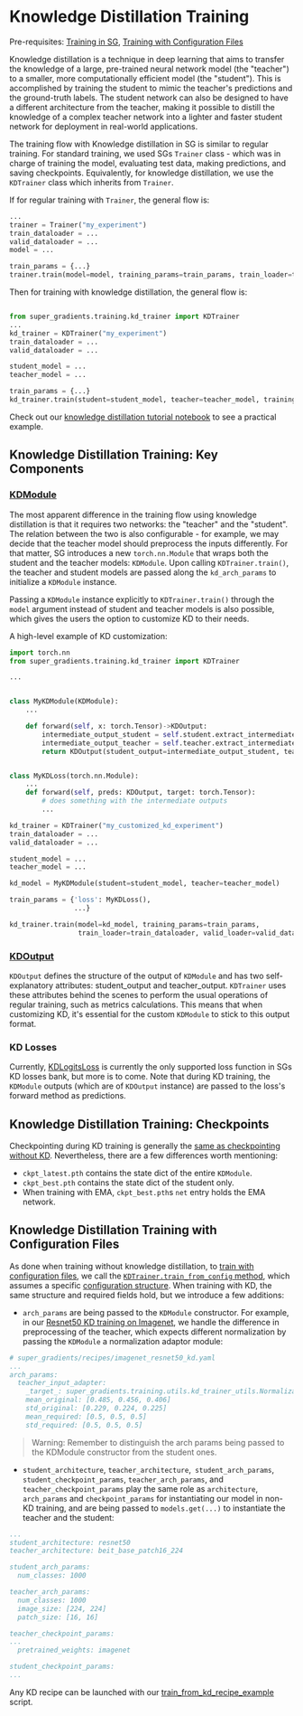 # Knowledge Distillation Training

Pre-requisites: [Training in SG](https://github.com/Deci-AI/super-gradients/blob/master/documentation/assets/Example_Classification.md), [Training with Configuration Files]()

Knowledge distillation is a technique in deep learning that aims to transfer the knowledge of a large, pre-trained neural network model (the "teacher") to a smaller, more computationally efficient model (the "student"). This is accomplished by training the student to mimic the teacher's predictions and the ground-truth labels. The student network can also be designed to have a different architecture from the teacher, making it possible to distill the knowledge of a complex teacher network into a lighter and faster student network for deployment in real-world applications.


The training flow with Knowledge distillation in SG is similar to regular training. For standard training, we used SGs `Trainer` class - which was in charge of training the model, evaluating test data, making predictions, and saving checkpoints.
Equivalently, for knowledge distillation, we use the `KDTrainer` class which inherits from `Trainer`.

If for regular training with `Trainer`, the general flow is:

```python
...
trainer = Trainer("my_experiment")
train_dataloader = ...
valid_dataloader = ...
model = ...

train_params = {...}
trainer.train(model=model, training_params=train_params, train_loader=train_dataloader, valid_loader=valid_dataloader)
```


Then for training with knowledge distillation, the general flow is:
```python

from super_gradients.training.kd_trainer import KDTrainer
...
kd_trainer = KDTrainer("my_experiment")
train_dataloader = ...
valid_dataloader = ...

student_model = ...
teacher_model = ...

train_params = {...}
kd_trainer.train(student=student_model, teacher=teacher_model, training_params=train_params, train_loader=train_dataloader, valid_loader=valid_dataloader)
```

Check out our [knowledge distillation tutorial notebook](https://bit.ly/3BLA5oR) to see a practical example.


## Knowledge Distillation Training: Key Components


### [KDModule](https://github.com/Deci-AI/super-gradients/blob/master/src/super_gradients/training/models/kd_modules/kd_module.py)

The most apparent difference in the training flow using knowledge distillation is that it requires two networks: the "teacher" and the "student".
The relation between the two is also configurable - for example, we may decide that the teacher model should preprocess the inputs differently.
For that matter, SG introduces a new `torch.nn.Module` that wraps both the student and the teacher models: `KDModule`.
Upon calling `KDTrainer.train()`, the teacher and student models are passed along the `kd_arch_params` to initialize a `KDModule` instance.

Passing a `KDModule` instance explicitly to `KDTrainer.train()` through the `model` argument instead of student and teacher models is also possible, which gives the users the option to customize KD to their needs.

A high-level example of KD customization:

```python
import torch.nn
from super_gradients.training.kd_trainer import KDTrainer

...


class MyKDModule(KDModule):
    ...

    def forward(self, x: torch.Tensor)->KDOutput:
        intermediate_output_student = self.student.extract_intermediate_output(x, layer_ids=[1, 3, -1])
        intermediate_output_teacher = self.teacher.extract_intermediate(x, layer_ids=[1, 3, -1])
        return KDOutput(student_output=intermediate_output_student, teacher_output=intermediate_output_teacher)


class MyKDLoss(torch.nn.Module):
    ...
    def forward(self, preds: KDOutput, target: torch.Tensor):
        # does something with the intermediate outputs
        ...

kd_trainer = KDTrainer("my_customized_kd_experiment")
train_dataloader = ...
valid_dataloader = ...

student_model = ...
teacher_model = ...

kd_model = MyKDModule(student=student_model, teacher=teacher_model)

train_params = {'loss': MyKDLoss(),
                ...}

kd_trainer.train(model=kd_model, training_params=train_params,
                 train_loader=train_dataloader, valid_loader=valid_dataloader)
```
### [KDOutput](https://github.com/Deci-AI/super-gradients/blob/12a4e53a96e8608409100b5ef83971157518434b/src/super_gradients/training/models/kd_modules/kd_module.py#L7)

`KDOutput` defines the structure of the output of `KDModule` and has two self-explanatory attributes: student_output and teacher_output.
`KDTrainer` uses these attributes behind the scenes to perform the usual operations of regular training, such as metrics calculations.
This means that when customizing KD, it's essential for the custom `KDModule` to stick to this output format.

### KD Losses

Currently, [KDLogitsLoss](https://github.com/Deci-AI/super-gradients/blob/12a4e53a96e8608409100b5ef83971157518434b/src/super_gradients/training/losses/kd_losses.py#L15) is currently the only supported loss function in SGs KD losses bank, but more is to come.
Note that during KD training, the `KDModule` outputs (which are of `KDOutput` instance) are passed to the loss's forward method as predictions.

## Knowledge Distillation Training: Checkpoints

Checkpointing during KD training is generally the [same as checkpointing without KD](Checkpoints.md).
Nevertheless, there are a few differences worth mentioning:

- `ckpt_latest.pth` contains the state dict of the entire `KDModule`. 
- `ckpt_best.pth` contains the state dict of the student only.
- When training with EMA, `ckpt_best.pth`s `net` entry holds the EMA network.


## Knowledge Distillation Training with Configuration Files

As done when training without knowledge distillation, to [train with configuration files](configuration_files.md#required-hyper-parameters), we call the [`KDTrainer.train_from_config` method](https://github.com/Deci-AI/super-gradients/blob/9485f1533ff64cecb32a238d4779aafca1f0d199/src/super_gradients/training/kd_trainer/kd_trainer.py#L43), which assumes a specific [configuration structure](configuration_files.md#required-hyper-parameters).
When training with KD, the same structure and required fields hold, but we introduce a few additions:

- `arch_params` are being passed to the `KDModule` constructor. For example, in our [Resnet50 KD training on Imagenet](https://github.com/Deci-AI/super-gradients/blob/master/src/super_gradients/recipes/imagenet_resnet50_kd.yaml), we handle the difference in preprocessing of the teacher, which expects different normalization by passing the `KDModule` a normalization adaptor module:
```yaml
# super_gradients/recipes/imagenet_resnet50_kd.yaml
...
arch_params:
  teacher_input_adapter:
    _target_: super_gradients.training.utils.kd_trainer_utils.NormalizationAdapter
    mean_original: [0.485, 0.456, 0.406]
    std_original: [0.229, 0.224, 0.225]
    mean_required: [0.5, 0.5, 0.5]
    std_required: [0.5, 0.5, 0.5]
```
> Warning: Remember to distinguish the arch params being passed to the KDModule constructor from the student ones.

- `student_architecture`, `teacher_architecture`,` student_arch_params`, `student_checkpoint_params`, `teacher_arch_params`, and ` teacher_checkpoint_params` play the same role as `architecture`, `arch_params` and `checkpoint_params` for instantiating our model in non-KD training, and are being passed to `models.get(...)` to instantiate the teacher and the student:

```yaml
...
student_architecture: resnet50
teacher_architecture: beit_base_patch16_224

student_arch_params:
  num_classes: 1000

teacher_arch_params:
  num_classes: 1000
  image_size: [224, 224]
  patch_size: [16, 16]

teacher_checkpoint_params:
...
  pretrained_weights: imagenet

student_checkpoint_params:
...

```

Any KD recipe can be launched with our [train_from_kd_recipe_example](https://github.com/Deci-AI/super-gradients/blob/master/src/super_gradients/examples/train_from_kd_recipe_example/train_from_kd_recipe.py) script.
